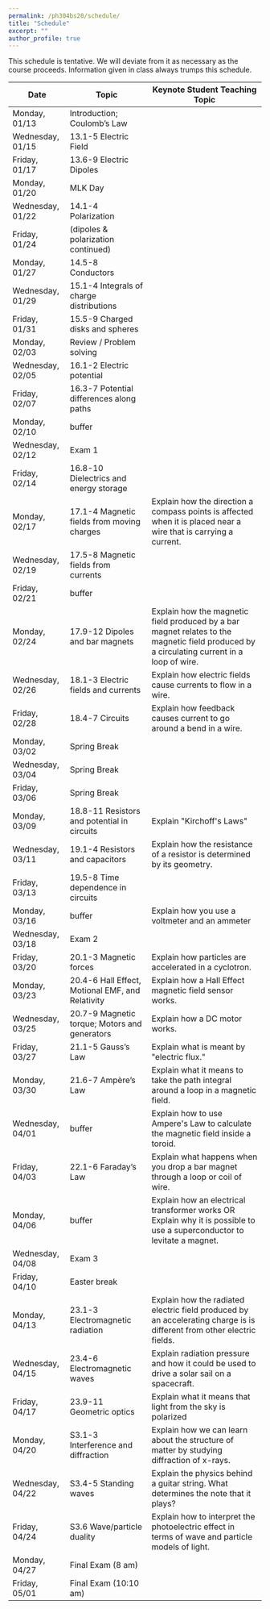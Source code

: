 ```yaml
---
permalink: /ph304bs20/schedule/
title: "Schedule"
excerpt: ""
author_profile: true
---
```


This schedule is tentative. We will deviate from it as necessary as the course proceeds. Information given in class always trumps this schedule.

| Date             | Topic                                            | Keynote Student Teaching Topic                                                                                                             |
|------------------|--------------------------------------------------|--------------------------------------------------------------------------------------------------------------------------------------------|
| Monday, 01/13    | Introduction; Coulomb’s Law                      |                                                                                                                                            |
| Wednesday, 01/15 | 13.1-5 Electric Field                            |                                                                                                                                            |
| Friday, 01/17    | 13.6-9 Electric Dipoles                          |                                                                                                                                            |
| Monday, 01/20    | MLK Day                                          |                                                                                                                                            |
| Wednesday, 01/22 | 14.1-4 Polarization                              |                                                                                                                                            |
| Friday, 01/24    | (dipoles & polarization continued)               |                                                                                                                                            |
| Monday, 01/27    | 14.5-8 Conductors                                |                                                                                                                                            |
| Wednesday, 01/29 | 15.1-4 Integrals of charge distributions         |                                                                                                                                            |
| Friday, 01/31    | 15.5-9 Charged disks and spheres                 |                                                                                                                                            |
| Monday, 02/03    | Review / Problem solving                         |                                                                                                                                            |
| Wednesday, 02/05 | 16.1-2 Electric potential                        |                                                                                                                                            |
| Friday, 02/07    | 16.3-7 Potential differences along paths         |                                                                                                                                            |
| Monday, 02/10    | buffer                                           |                                                                                                                                            |
| Wednesday, 02/12 | Exam 1                                           |                                                                                                                                            |
| Friday, 02/14    | 16.8-10 Dielectrics and energy storage           |                                                                                                                                            |
| Monday, 02/17    | 17.1-4 Magnetic fields from moving charges       | Explain how the direction a compass points is affected when it is placed near a wire that is carrying a current.                           |
| Wednesday, 02/19 | 17.5-8 Magnetic fields from currents             |                                                                                                                                            |
| Friday, 02/21    | buffer                                           |                                                                                                                                            |
| Monday, 02/24    | 17.9-12 Dipoles and bar magnets                  | Explain how the magnetic field produced by a bar magnet relates to the magnetic field produced by a circulating current in a loop of wire. |
| Wednesday, 02/26 | 18.1-3 Electric fields and currents              | Explain how electric fields cause currents to flow in a wire.                                                                              |
| Friday, 02/28    | 18.4-7 Circuits                                  | Explain how feedback causes current to go around a bend in a wire.                                                                         |
| Monday, 03/02    | Spring Break                                     |                                                                                                                                            |
| Wednesday, 03/04 | Spring Break                                     |                                                                                                                                            |
| Friday, 03/06    | Spring Break                                     |                                                                                                                                            |
| Monday, 03/09    | 18.8-11 Resistors and potential in circuits      | Explain "Kirchoff's Laws"                                                                                                                  |
| Wednesday, 03/11 | 19.1-4 Resistors and capacitors                  | Explain how the resistance of a resistor is determined by its geometry.                                                                    |
| Friday, 03/13    | 19.5-8 Time dependence in circuits               |                                                                                                                                            |
| Monday, 03/16    | buffer                                           | Explain how you use a voltmeter and an ammeter                                                                                             |
| Wednesday, 03/18 | Exam 2                                           |                                                                                                                                            |
| Friday, 03/20    | 20.1-3 Magnetic forces                           | Explain how particles are accelerated in a cyclotron.                                                                                      |
| Monday, 03/23    | 20.4-6 Hall Effect, Motional EMF, and Relativity | Explain how a Hall Effect magnetic field sensor works.                                                                                     |
| Wednesday, 03/25 | 20.7-9 Magnetic torque; Motors and generators    | Explain how a DC motor works.                                                                                                              |
| Friday, 03/27    | 21.1-5 Gauss’s Law                               | Explain what is meant by "electric flux."                                                                                                  |
| Monday, 03/30    | 21.6-7 Ampère’s Law                              | Explain what it means to take the path integral around a loop in a magnetic field.                                                         |
| Wednesday, 04/01 | buffer                                           | Explain how to use Ampere's Law to calculate the magnetic field inside a toroid.                                                           |
| Friday, 04/03    | 22.1-6 Faraday’s Law                             | Explain what happens when you drop a bar magnet through a loop or coil of wire.                                                            |
| Monday, 04/06    | buffer                                           | Explain how an electrical transformer works OR Explain why it is possible to use a superconductor to levitate a magnet.                    |
| Wednesday, 04/08 | Exam 3                                           |                                                                                                                                            |
| Friday, 04/10    | Easter break                                     |                                                                                                                                            |
| Monday, 04/13    | 23.1-3 Electromagnetic radiation                 | Explain how the radiated electric field produced by an accelerating charge is is different from other electric fields.                     |
| Wednesday, 04/15 | 23.4-6 Electromagnetic waves                     | Explain radiation pressure and how it could be used to drive a solar sail on a spacecraft.                                                 |
| Friday, 04/17    | 23.9-11 Geometric optics                         | Explain what it means that light from the sky is polarized                                                                                 |
| Monday, 04/20    | S3.1-3 Interference and diffraction              | Explain how we can learn about the structure of matter by studying diffraction of x-rays.                                                  |
| Wednesday, 04/22 | S3.4-5 Standing waves                            | Explain the physics behind a guitar string. What determines the note that it plays?                                                        |
| Friday, 04/24    | S3.6 Wave/particle duality                       | Explain how to interpret the photoelectric effect in terms of wave and particle models of light.                                           |
| Monday, 04/27    | Final Exam (8 am)                                |                                                                                                                                            |
| Friday, 05/01    | Final Exam (10:10 am)                            |                                                                                                                                            |
